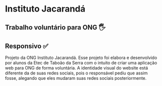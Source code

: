 # Instituto Jacarandá
## Trabalho voluntário para ONG 🖐
## Responsivo ✅
 Projeto da ONG Instituto Jacarandá. Esse projeto foi elabora e desenvolvido por alunos da Etec de Taboão da Serra com o intuito de criar uma aplicação web para ONG de forma voluntária.
 A identidade visual do website está diferente da de suas redes sociais, pois o responsável pediu que assim fosse, alegando que eles mudaram suas redes sociais posteriormente.
